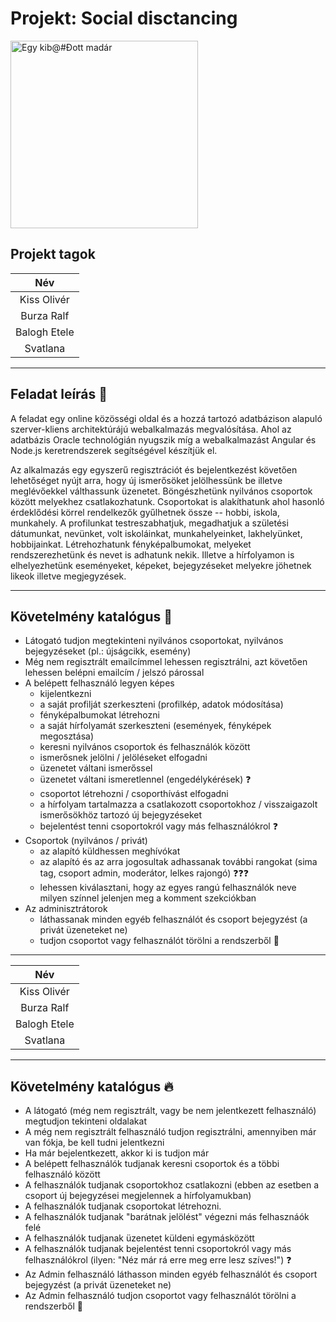 #  Projekt: Social disctancing

<img src="./docs/logo.png" alt="Egy kib@#Đott madár" width="300"/>

## Projekt tagok

|     Név      |
| :----------: |
| Kiss Olivér  |
|  Burza Ralf  |
| Balogh Etele |
|   Svatlana   |

---

## Feladat leírás :pencil:

A feladat egy online közösségi oldal és a hozzá tartozó adatbázison alapuló szerver-kliens architektúrájú webalkalmazás megvalósítása. Ahol az adatbázis Oracle technológián nyugszik míg a webalkalmazást Angular és Node.js keretrendszerek segítségével készítjük el.

Az alkalmazás egy egyszerű regisztrációt és bejelentkezést követően lehetőséget nyújt arra, hogy új ismerősöket jelölhessünk be illetve meglévőekkel válthassunk üzenetet. Böngészhetünk nyilvános csoportok között melyekhez csatlakozhatunk. Csoportokat is alakíthatunk ahol hasonló érdeklődési körrel rendelkezők gyűlhetnek össze -- hobbi, iskola, munkahely. A profilunkat testreszabhatjuk, megadhatjuk a születési dátumunkat, nevünket, volt iskoláinkat, munkahelyeinket, lakhelyünket, hobbijainkat. Létrehozhatunk fényképalbumokat, melyeket rendszerezhetünk és nevet is adhatunk nekik. Illetve a hírfolyamon is elhelyezhetünk eseményeket, képeket, bejegyzéseket melyekre jöhetnek likeok illetve megjegyzések.

---
## Követelmény katalógus :book:
- Látogató tudjon megtekinteni nyilvános csoportokat, nyilvános bejegyzéseket (pl.: újságcikk, esemény)
- Még nem regisztrált emailcímmel lehessen regisztrálni, azt követően lehessen belépni emailcím / jelszó párossal
- A belépett felhasználó legyen képes
  - kijelentkezni
  - a saját profilját szerkeszteni (profilkép, adatok módosítása)
  - fényképalbumokat létrehozni
  - a saját hírfolyamát szerkeszteni (események, fényképek megosztása)
  - keresni nyilvános csoportok és felhasználók között
  - ismerősnek jelölni / jelöléseket elfogadni
  - üzenetet váltani ismerőssel
  - üzenetet váltani ismeretlennel (engedélykérések) :question:
  - csoportot létrehozni / csoporthívást elfogadni
  - a hírfolyam tartalmazza a csatlakozott csoportokhoz / visszaigazolt ismerősökhöz tartozó új bejegyzéseket
  - bejelentést tenni csoportokról vagy más felhasználókrol :question:
- Csoportok (nyilvános / privát)
  - az alapító küldhessen meghívókat
  - az alapító és az arra jogosultak adhassanak további rangokat (sima tag, csoport admin, moderátor, lelkes rajongó) :question::question::question:
  - lehessen kiválasztani, hogy az egyes rangú felhasználók neve milyen színnel jelenjen meg a komment szekciókban
- Az adminisztrátorok
  - láthassanak minden egyéb felhasználót és csoport bejegyzést (a privát üzeneteket ne)
  - tudjon csoportot vagy felhasználót törölni a rendszerből :cop:

---

|    Név    |
| :-------: |
|Kiss Olivér |
| Burza Ralf |
|Balogh Etele|
|  Svatlana  |

</center>

---
## Követelmény katalógus :fire:
- A látogató (még nem regisztrált, vagy be nem jelentkezett felhasználó) megtudjon tekinteni oldalakat
- A még nem regisztrált felhasználó tudjon regisztrálni, amennyiben már van fókja, be kell tudni jelentkezni
- Ha  már bejelentkezett, akkor ki is tudjon már
- A belépett felhasználók tudjanak keresni csoportok és a többi felhasználó között
- A felhasználók tudjanak csoportokhoz csatlakozni (ebben az esetben a csoport új bejegyzései megjelennek a hírfolyamukban)
- A felhasználók tudjanak csoportokat létrehozni.
- A felhasználók tudjanak "barátnak jelölést" végezni más felhasznáók felé
- A felhasználók tudjanak üzenetet küldeni egymásközött
- A felhasználók tudjanak bejelentést tenni csoportokról vagy más felhasználókrol (ilyen: "Néz már rá erre meg erre lesz szíves!") :question:
- Az Admin felhasználó láthasson minden egyéb felhasználót és csoport bejegyzést (a privát üzeneteket ne)
- Az Admin felhasználó tudjon csoportot vagy felhasználót törölni a rendszerből :cop:

